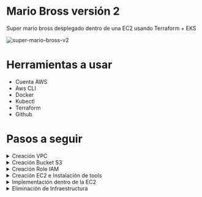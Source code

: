 # Mario Bross versión 2

Super mario bross desplegado dentro de una EC2 usando Terraform + EKS

![super-mario-bross-v2](https://github.com/leorjs/mario-bross-v2/assets/119978221/bd574f6f-89f9-4106-9145-8f74c9f0fe97)



# Herramientas a usar

  + Cuenta AWS
  + Aws CLI
  + Docker
  + Kubectl
  + Terraform
  + Github

# Pasos a seguir
<details>
<summary>Creación VPC</summary>


- Acceder a la consola de aws y buscar el servicio de VPC

![image](https://github.com/leorjs/mario-bross-v2/assets/119978221/99343f49-668d-4f98-8ba4-2ba84bc00270)

- Luego en la parte superior derecho vamos a <create vpc>

![image](https://github.com/leorjs/mario-bross-v2/assets/119978221/fbe648ed-5a84-4cec-9e37-892a314a228a)

- Crearemos una VPC standar

![image](https://github.com/leorjs/mario-bross-v2/assets/119978221/a173abde-52ba-4cfd-9c77-2d54b9d236ea)
![image](https://github.com/leorjs/mario-bross-v2/assets/119978221/96b20b3b-a47a-4fad-83e0-4a871b44454f)

- Preview Map

![image](https://github.com/leorjs/mario-bross-v2/assets/119978221/85f939b3-3652-4709-bbad-219f09db7087)

</details>

<details>
<summary>Creación Bucket S3</summary>

- En la consola de AWS en la parte superior izquierda colocar <s3>
- Click a la opción <Create bucket> esta en la parte derecha de la consola
  + Bucket type --> General purpose
  + Bucket name --> super-mario-bross-ec2-v1 (Este nombre del bucket se agregara en el terraform)
  + Object Ownership --> ACLS disable (recommended)
  + Block Public Acces setting for this bucket
    - Tildar la opción --> Block all public access (normalment esta tildado)
  + Bucket Versioning --> Disable
  + Default encrytion
    - Server-side encryption with Amazon S3 managed keys (SSE-S3) >> Tildar
    - Bucket Key --> Disable
- click --> Create bucket
</details>

<details>
<summary>Creación Role IAM</summary>
  
- En el search del dashboard buscamos el servicio de IAM
      
  ![image](https://github.com/leorjs/mario-bross-v2/assets/119978221/3bab42df-3ffe-448e-a1bc-30b6cb4e77e4)
   
- Luego vamos a la opción Access management --> Roles
  
  ![image](https://github.com/leorjs/mario-bross-v2/assets/119978221/9b4e7878-8e96-460d-b313-5b8ee4961509)

- Creamos un role > Create role
  
  ![image](https://github.com/leorjs/mario-bross-v2/assets/119978221/81af3158-3759-46a0-b1e7-f0c7d3a48b37)

- Seleccionamos la opción AWS service y abajo en Use case seleccionamos --> ec2 --> NEXT
  
  ![image](https://github.com/leorjs/mario-bross-v2/assets/119978221/1a6f1f57-8f97-467b-b4ef-0d2b444a2213)

- Agregamos el permiso de AdministratoAccess

  ![image](https://github.com/leorjs/mario-bross-v2/assets/119978221/8d1c61e1-99af-4dcb-b8e6-92ac0bce5d7b)

- Luego colocamos el nombre del Role y las demás opciones la dejamos por default y le damos --> CREATE

  ![image](https://github.com/leorjs/mario-bross-v2/assets/119978221/3104a047-c3c6-463b-aee8-d6cec2bac579)


</details>
<details>
<summary>Creación EC2 e Instalación de tools</summary>
  
- Launch Instances
  
  + Vamos al dashboard de aws de nuevo y en search buscamos EC2
  + Luego en la pantalla principal de EC2 vemos un cuadro naranja que dice: Launch instance y le damos click
    ![image](https://github.com/leorjs/mario-bross-v2/assets/119978221/487f24d1-221f-4ae1-b010-607dcd9b6a79)
  + Agregamos un nombre a nuestra EC2 y seleccionamos en OS --> UBUNTU
    ![image](https://github.com/leorjs/mario-bross-v2/assets/119978221/e1acb832-65e0-4e9a-a640-2986a6ff9a36)
  + La imagen y el tipo de instance lo dejamos por default
    ![image](https://github.com/leorjs/mario-bross-v2/assets/119978221/153f5c3e-a083-4bcb-9bb2-3d1791b49686)
  + Para el siguiente punto Key pair crea un nuevo key pair con la extensión .PEM y lo descargas, luego lo seleccionas
    ![image](https://github.com/leorjs/mario-bross-v2/assets/119978221/95d4065f-6299-4a14-906b-b4152707559d)
  + Para el siguiente punto --> Network setting le damos edit
      + VPC --> agregamos la VPC que ya habiamos creado
      + Subnet --> dejalo por default pero verifica que este en una subnet public
      + Auto-assing public IP --> cambiar a ENABLE (importante este punto)
      + Firewall (security group) --> Selecciona el SG que antes ya creamos
    ![image](https://github.com/leorjs/mario-bross-v2/assets/119978221/a67f1a4b-fb6e-4cf7-839e-64bf0e18db2b)
  + Luego vamos a la opción Advenced details y buscamos la siguiente opción para tildarlo
    ![image](https://github.com/leorjs/mario-bross-v2/assets/119978221/121f0e5d-e6d3-4daf-bb7c-d399ff67ca4d)

    
    
- update OS
  + sudo apt update -y
    
- Instalación de aws cli
  + curl "https://awscli.amazonaws.com/awscli-exe-linux-x86_64.zip" -o "awscliv2.zip"
  + sudo apt-get install unzip -y
  + unzip awscliv2.zip
  + sudo ./aws/install
  + aws --version  --> verificación
    
- Instalación de docker
  + apt install docker.io
  + usermod -aG docker $USER
  + newgrp docker
    
- Instalación de kubectl
  + curl -LO https://dl.k8s.io/release/$(curl -L -s https://dl.k8s.io/release/stable.txt)/bin/linux/amd64/kubectl
  + sudo install -o root -g root -m 0755 kubectl /usr/local/bin/kubectl
  + kubectl version --client --> Verificación
    
- Instalación de Terraform
  + curl -fsSL https://apt.releases.hashicorp.com/gpg | sudo apt-key add -
  + echo "deb [arch=amd64] https://apt.releases.hashicorp.com jammy main" | sudo tee /etc/apt/sources.list.d/hashicorp.list
  + sudo apt update && sudo apt install terraform -y
</details>
<details>
<summary>Implementación dentro de la EC2</summary>
  
- Attach IAM role en la EC2 creado
  + EN CONSTRUCCIÖN
  
- Clonar git
  + mkdir super_mario
  + cd super_mario
  + git clone https://github.com/Aakibgithuber/Deployment-of-super-Mario-on-Kubernetes-using-terraform.git
  + cd Deployment-of-super-Mario-on-Kubernetes-using-terraform/
  + cd EKS-TF
  + Editar el archivo backend.tf file by → vim backend.tf
    - Se debe agregar el nombre del bucket antes creado
      
- Ejecución del terraform para crear el EKS
  + terraform init
  + terraform validate
  + terraform plan
  + terraform apply --auto-approve
    
- Updatear la configuración de EKS para conectarse al cluster
  + aws eks update-kubeconfig --name EKS_CLOUD --region us-east-1
    
- Creación del deployment y service del mario-bross
  + kubectl apply -f deployment.yaml
  + kubectl apply -f service.yaml
    
- Verificación de los PODs
  + kubectl get all
    
- Buscar el LoadBalancer Ingress para acceder al juego
  + kubectl describe service mario-service
        

</details>
<details>
<summary>Eliminación de Infraestructura</summary>

- Destruir toda la infraestructura
  + kubectl delete service mario-service
  + kubectl delete deployment mario-deployment
  + cd EKS-TF --> terraform destroy --auto-approve

</details>
